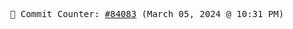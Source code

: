 <p align="center">
    <samp>
        📮 Commit Counter: <a href="https://github.com/Javascript-void0/Javascript-void0/commits/main">#84083</a> (March 05, 2024 @ 10:31 PM)
    </samp>
</p>